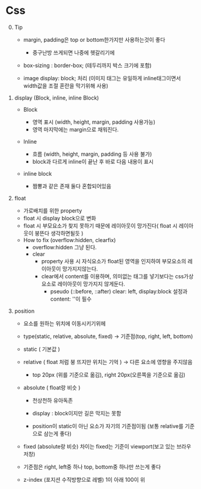 # Css
0. Tip
    - margin, padding은 top or bottom한가지만 사용하는것이 좋다
        - 중구난방 쓰게되면 나중에 헷갈리기에

    - box-sizing : border-box; (테두리까지 박스 크기에 포함)

    - image display: block; 처리 (이미지 태그는 유일하게 inline태그이면서 width값을 조절 혼란을 막기위해 사용)

1. display (Block, inline, inline Block)
    - Block
        - 영역 표시 (width, height, margin, padding 사용가능)
        - 영역 마지막에는 margin으로 채워진다.

    - lnline
        - 흐름 (width, height, margin, padding 등 사용 불가)
        - block과 다르게 inline이 끝난 후 바로 다음 내용이 표시
    
    - inline block
        - 짬뽕과 같은 존재 둘다 혼합되어있음

2. float
    - 가로배치를 위한 property
    - float 시 display block으로 변화
    - float 시 부모요소가 찾지 못하기 때문에 레이아웃이 망가진다( float 시 레이아웃이 붕뜬다 생각하면될듯 )
    - How to fix (overflow:hidden, clearfix)
        - overflow:hidden 그냥 된다.
        - clear 
            - property 사용 시 자식요소가 float된 영역을 인지하여 부모요소의 레이아웃이 망가지지않는다.
            - clear에서 content를 이용하며, 의미없는 태그를 넣기보다는 css가상요소로 레이아웃이 망가지지 않게둔다.
                - pseudo (::before, ::after) clear: left, display:block 설정과 content: ''이 필수

3. position
    - 요소를 원하는 위치에 이동시키기위헤

    - type(static, relative, absolute, fixed) -> 기준점(top, right, left, bottom)

    - static ( 기본값 )
    
    - relative ( float 처럼 붕 뜨지만 위치는 기억 ) -> 다른 요소에 영향을 주지않음
        - top 20px (위를 기준으로 옮김), right 20px(오른쪽을 기준으로 옮김)

    - absolute ( float랑 비슷 )
        - 천상천하 유아독존

        - display : block이지만 길은 막지는 못함

        - position이 static이 아닌 요소가 자기의 기준점이됨 (보통 relative를 기준으로 삼는게 좋다)
 
    - fixed (absolute랑 비슷) 차이는 fixed는 기준이 viewport(보고 있는 브라우저창)

    - 기준점은 right, left중 하나 top, bottom중 하나만 쓰는게 좋다

    - z-index (포지션 수직방향으로 레벨) 1이 아래 100이 위